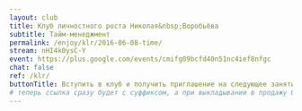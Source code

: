 ```yaml
---
layout: club
title: Клуб личностного роста Николая&nbsp;Воробьёва
subtitle: Тайм-менеджмент
permalink: /enjoy/klr/2016-06-08-time/
stream: nHI4k0ysC-Y
event: https://plus.google.com/events/cmifg09bcfd40n51nc4ief8nfgc
chat: false
ref: /klr/
buttonTitle: Вступить в клуб и получить приглашение на следующее занятие
# теперь ссылка сразу будет с суффиксом, а при выкладывании в продажу будем добавлять ещё и пару секретных букв в конце
---
```

